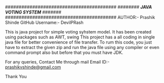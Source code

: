 #########################################
######## _**JAVA VOTING SYSTEM**_ #######
#########################################
AUTHOR:- Prashik Shinde 
GitHub Username:- DevilPRash

This is java project for simple voting syhstem model.
It has been created using packages such as AWT, swing
This project has a all coding in single java file for better convenience of file transfer.
To rum this code, you just have to extract the given zip
and run the java file using any compiler or even command prompt also but before that you must have JDK.

For any queries, Contact Me through mail
Email ID:- prashikvshinde@gmail.com


Thank You
